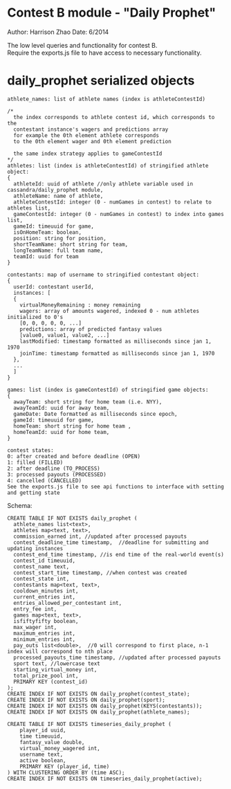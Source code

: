Contest B module - "Daily Prophet"
====================================
Author: Harrison Zhao
Date: 6/2014

The low level queries and functionality for contest B. <br>
Require the exports.js file to have access to necessary functionality.

daily_prophet serialized objects
===================================================
    athlete_names: list of athlete names (index is athleteContestId)

    /*
      the index corresponds to athlete contest id, which corresponds to the 
      contestant instance's wagers and predictions array
      for example the 0th element athlete corresponds 
      to the 0th element wager and 0th element prediction

      the same index strategy applies to gameContestId
    */
    athletes: list (index is athleteContestId) of stringified athlete object:
    {
      athleteId: uuid of athlete //only athlete variable used in cassandra/daily_prophet module,
      athleteName: name of athlete,
      athleteContestId: integer (0 - numGames in contest) to relate to athletes list,
      gameContestId: integer (0 - numGames in contest) to index into games list,
      gameId: timeuuid for game,
      isOnHomeTeam: boolean,
      position: string for position,
      shortTeamName: short string for team,
      longTeamName: full team name,
      teamId: uuid for team
    }

    contestants: map of username to stringified contestant object:
    {
      userId: contestant userId,
      instances: [
      {
        virtualMoneyRemaining : money remaining
        wagers: array of amounts wagered, indexed 0 - num athletes initialized to 0's
        [0, 0, 0, 0, 0, ...]
        predictions: array of predicted fantasy values
        [value0, value1, value2, ...]
        lastModified: timestamp formatted as milliseconds since jan 1, 1970
        joinTime: timestamp formatted as milliseconds since jan 1, 1970
      },
      ...
      ]
    }

    games: list (index is gameContestId) of stringified game objects:
    {
      awayTeam: short string for home team (i.e. NYY),
      awayTeamId: uuid for away team,
      gameDate: Date formatted as milliseconds since epoch,
      gameId: timeuuid for game,
      homeTeam: short string for home team ,
      homeTeamId: uuid for home team,
    }

    contest states:
    0: after created and before deadline (OPEN)
    1: filled (FILLED)
    2: after deadline (TO_PROCESS)
    3: processed payouts (PROCESSED)
    4: cancelled (CANCELLED)
    See the exports.js file to see api functions to interface with setting and getting state

Schema: 

    CREATE TABLE IF NOT EXISTS daily_prophet (
      athlete_names list<text>,
      athletes map<text, text>,
      commission_earned int, //updated after processed payouts
      contest_deadline_time timestamp,  //deadline for submitting and updating instances
      contest_end_time timestamp, //is end time of the real-world event(s)
      contest_id timeuuid,
      contest_name text,
      contest_start_time timestamp, //when contest was created
      contest_state int,
      contestants map<text, text>,
      cooldown_minutes int,
      current_entries int,
      entries_allowed_per_contestant int,
      entry_fee int,
      games map<text, text>,
      isfiftyfifty boolean,
      max_wager int,
      maximum_entries int,
      minimum_entries int,
      pay_outs list<double>,  //0 will correspond to first place, n-1 index will correspond to nth place
      processed_payouts_time timestamp, //updated after processed payouts
      sport text, //lowercase text
      starting_virtual_money int,
      total_prize_pool int,
      PRIMARY KEY (contest_id)
    );
    CREATE INDEX IF NOT EXISTS ON daily_prophet(contest_state);
    CREATE INDEX IF NOT EXISTS ON daily_prophet(sport);
    CREATE INDEX IF NOT EXISTS ON daily_prophet(KEYS(contestants));
    CREATE INDEX IF NOT EXISTS ON daily_prophet(athlete_names);

    CREATE TABLE IF NOT EXISTS timeseries_daily_prophet (
        player_id uuid,
        time timeuuid,
        fantasy_value double,
        virtual_money_wagered int,
        username text,
        active boolean,
        PRIMARY KEY (player_id, time)
    ) WITH CLUSTERING ORDER BY (time ASC);
    CREATE INDEX IF NOT EXISTS ON timeseries_daily_prophet(active);